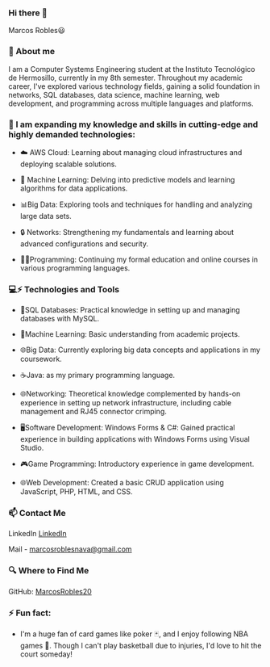 ### Hi there 👋

Marcos Robles😃

 ### 🧐 About me 

I am a Computer Systems Engineering student at the Instituto Tecnológico de Hermosillo, currently in my 8th semester. Throughout my academic career, I've explored various technology fields, gaining a solid foundation in networks, SQL databases, data science, machine learning, web development, and programming across multiple languages and platforms.


 ### 🌱 I am expanding my knowledge and skills in cutting-edge and highly demanded technologies:


- ☁️ AWS Cloud: Learning about managing cloud infrastructures and deploying scalable solutions.
    
- 🤖 Machine Learning: Delving into predictive models and learning algorithms for data applications.
    
- 📊Big Data: Exploring tools and techniques for handling and analyzing large data sets.
    
- 🔒 Networks: Strengthening my fundamentals and learning about advanced configurations and security.
    
- 👨‍💻Programming: Continuing my formal education and online courses in various programming languages.



 ### 💻⚡ Technologies and Tools

  - 💾SQL Databases: Practical knowledge in setting up and managing databases with MySQL.
      
  - 🤖Machine Learning: Basic understanding from academic projects.
      
  - 🌐Big Data: Currently exploring big data concepts and applications in my coursework.
      
  - ☕Java: as my primary programming language.
       
  - 🌐Networking: Theoretical knowledge complemented by hands-on experience in setting up network infrastructure,   including cable management and RJ45 connector crimping.
      
  - 🖥️Software Development:
  Windows Forms & C#: Gained practical experience in building applications with Windows Forms using Visual        Studio.
      
  - 🎮Game Programming: Introductory experience in game development.
      
  - 🌐Web Development: Created a basic CRUD application using JavaScript, PHP, HTML, and CSS.



 ### 📫 Contact Me

LinkedIn [LinkedIn](https://www.linkedin.com/in/marcos-robles-nava-605868304/)

Mail - marcosroblesnava@gmail.com


 ### 🔍 Where to Find Me

GitHub: [MarcosRobles20](https://github.com/MarcosRobles20/MarcosRobles20)

 ### ⚡ Fun fact:
- I'm a huge fan of card games like poker 🃏, and I enjoy following NBA games 🏀. Though I can't play basketball due to injuries, I'd love to hit the court someday!



